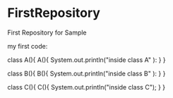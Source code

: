 # FirstRepository
First Repository for Sample



my first code:

class A(){
 A(){
 System.out.println("inside class A" ):
 }
}


class B(){
B(){
 System.out.println("inside class B" ):
 }
}


class C(){
C(){
 System.out.println("inside class C");
 }
}

